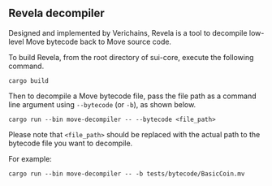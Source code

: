 Revela decompiler
---

Designed and implemented by Verichains, Revela is a tool to decompile
low-level Move bytecode back to Move source code.

To build Revela, from the root directory of sui-core, execute
the following command.

```
cargo build
```

Then to decompile a Move bytecode file, pass the file path as a command line
argument using `--bytecode` (or `-b`), as shown below.

```
cargo run --bin move-decompiler -- --bytecode <file_path>
```

Please note that `<file_path>` should be replaced with the actual path to
the bytecode file you want to decompile.

For example:

```
cargo run --bin move-decompiler -- -b tests/bytecode/BasicCoin.mv
```
